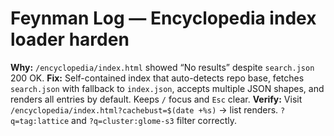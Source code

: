 # Feynman Log — Encyclopedia index loader harden
**Why:** `/encyclopedia/index.html` showed “No results” despite `search.json` 200 OK.
**Fix:** Self-contained index that auto-detects repo base, fetches `search.json` with fallback to `index.json`, accepts multiple JSON shapes, and renders all entries by default. Keeps `/` focus and `Esc` clear.
**Verify:** Visit `/encyclopedia/index.html?cachebust=$(date +%s)` → list renders. `?q=tag:lattice` and `?q=cluster:glome-s3` filter correctly.
